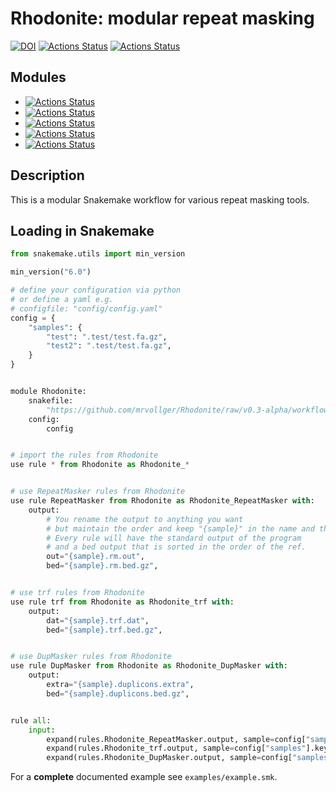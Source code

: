 # Rhodonite: modular repeat masking

[![DOI](https://zenodo.org/badge/388233694.svg)](https://zenodo.org/badge/latestdoi/388233694)
[![Actions Status](https://github.com/mrvollger/Rhodonite/workflows/Linting/badge.svg)](https://github.com/mrvollger/Rhodonite/actions)
[![Actions Status](https://github.com/mrvollger/Rhodonite/workflows/black/badge.svg)](https://github.com/mrvollger/Rhodonite/actions)

## Modules

- [![Actions Status](https://github.com/mrvollger/Rhodonite/workflows/RepeatMasker/badge.svg)](https://github.com/mrvollger/Rhodonite/actions)
- [![Actions Status](https://github.com/mrvollger/Rhodonite/workflows/trf/badge.svg)](https://github.com/mrvollger/Rhodonite/actions)
- [![Actions Status](https://github.com/mrvollger/Rhodonite/workflows/windowmasker/badge.svg)](https://github.com/mrvollger/Rhodonite/actions)
- [![Actions Status](https://github.com/mrvollger/Rhodonite/workflows/DupMasker/badge.svg)](https://github.com/mrvollger/Rhodonite/actions)
- [![Actions Status](https://github.com/mrvollger/Rhodonite/workflows/dna-brnn/badge.svg)](https://github.com/mrvollger/dna-brnn/actions)

## Description

This is a modular Snakemake workflow for various repeat masking tools.

## Loading in **Snakemake**

```python
from snakemake.utils import min_version

min_version("6.0")

# define your configuration via python
# or define a yaml e.g.
# configfile: "config/config.yaml"
config = {
    "samples": {
        "test": ".test/test.fa.gz",
        "test2": ".test/test.fa.gz",
    }
}


module Rhodonite:
    snakefile:
        "https://github.com/mrvollger/Rhodonite/raw/v0.3-alpha/workflow/Snakefile"
    config:
        config


# import the rules from Rhodonite
use rule * from Rhodonite as Rhodonite_*


# use RepeatMasker rules from Rhodonite
use rule RepeatMasker from Rhodonite as Rhodonite_RepeatMasker with:
    output:
        # You rename the output to anything you want
        # but maintain the order and keep "{sample}" in the name and the (.gz).
        # Every rule will have the standard output of the program
        # and a bed output that is sorted in the order of the ref.
        out="{sample}.rm.out",
        bed="{sample}.rm.bed.gz",


# use trf rules from Rhodonite
use rule trf from Rhodonite as Rhodonite_trf with:
    output:
        dat="{sample}.trf.dat",
        bed="{sample}.trf.bed.gz",


# use DupMasker rules from Rhodonite
use rule DupMasker from Rhodonite as Rhodonite_DupMasker with:
    output:
        extra="{sample}.duplicons.extra",
        bed="{sample}.duplicons.bed.gz",


rule all:
    input:
        expand(rules.Rhodonite_RepeatMasker.output, sample=config["samples"].keys()),
        expand(rules.Rhodonite_trf.output, sample=config["samples"].keys()),
        expand(rules.Rhodonite_DupMasker.output, sample=config["samples"].keys()),

```

For a **complete** documented example see `examples/example.smk`.
